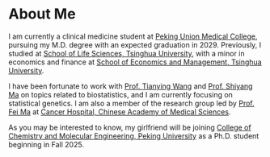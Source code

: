 # About Me

I am currently a clinical medicine student at [Peking Union Medical College](http://www.cams.ac.cn/), pursuing my M.D. degree with an expected graduation in 2029. Previously, I studied at [School of Life Sciences, Tsinghua University](https://www.life.tsinghua.edu.cn/), with a minor in economics and finance at [School of Economics and Management, Tsinghua University](https://www.sem.tsinghua.edu.cn/).

I have been fortunate to work with [Prof. Tianying Wang](https://tianyingw.github.io/) and [Prof. Shiyang Ma](https://shiyangm.github.io/) on topics related to biostatistics, and I am currently focusing on statistical genetics. I am also a member of the research group led by [Prof. Fei Ma](http://www.cams.ac.cn/rcjs/szdw/zpcpjs/js/js_zlyy/088551cf73fe4187a651dc3f8f8186db.htm) at [Cancer Hospital, Chinese Academy of Medical Sciences](http://www.cicams.ac.cn).

As you may be interested to know, my girlfriend will be joining [College of Chemistry and Molecular Engineering, Peking University](https://www.chem.pku.edu.cn/) as a Ph.D. student beginning in Fall 2025.
